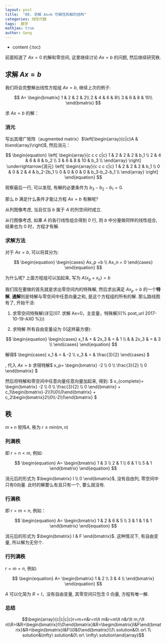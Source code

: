 ```yaml
---
layout: post
title:  "08. 求解 Ax=b 可解性和解的结构"
categories: 线性代数
tags:  数学
mathjax: true
author: Geng
---
```


* content
{:toc}


前面知道了 $Ax=0$ 的解和零空间, 这里继续讨论 $Ax=b$ 的问题, 然后继续研究秩.

## 求解 $Ax=b$

我们将会完整解出线性方程组 $Ax=b$, 继续上次的例子:





$$
A=
\begin{bmatrix}
1 & 2 & 2 & 2\\
2 & 4 & 6 & 8\\
3 & 6 & 8 & 10\\
\end{bmatrix}
$$

求 $Ax=b$ 的解：

### 消元
写出其增广矩阵（augmented matrix）$\left[\begin{array}{c|c}A & b\end{array}\right]$, 然后消元：

$$
\begin{equation}
\left[
\begin{array}{c c c c|c}
1 & 2 & 2 & 2 & b_1 \\
2 & 4 & 6 & 8 & b_2 \\
3 & 6 & 8 & 10 & b_3 \\
\end{array}
\right]
\underrightarrow{消元}
\left[
\begin{array}{c c c c|c}
1 & 2 & 2 & 2 & b_1 \\
0 & 0 & 2 & 4 & b_2-2b_1 \\
0 & 0 & 0 & 0 & b_3-b_2-b_1 \\
\end{array}
\right]
\end{equation}
$$

观察最后一行, 可以发现, 有解的必要条件为 $b_3-b_2-b_1=0$.

那么 $b$ 满足什么条件才能让方程 $Ax=b$ 有解呢?

从列图像考虑, 当且仅当 $b$ 属于 $A$ 的列空间时成立.

从行图像考虑, 如果 $A$ 的各行线性组合得到 $0$ 行, 则 $b$ 中分量做同样的线性组合, 结果也为 $0$ 时，方程才有解.

### 求解方法

对于 $Ax=b$, 可以将其分为:

$$
\begin{equation}
\begin{cases} 
Ax_p =b \\
Ax_n = 0
\end{cases}
\end{equation}
$$

为什么呢? 上面方程组可以加起来, 写为 $A(x_p+x_n)=b$

我们现在要做的首先就是求出零空间内的特殊解, 然后求出满足 $Ax_p=b$ 的一个**特解**, **通解**则是特解与零空间中任意向量之和, 是这个方程组的所有的解. 那么路线图有了, 开始干活:

1. 求零空间特殊解(详见[07. 求解 Ax=0，主变量，特殊解]({% post_url 2017-10-19-AX0 %}))

2. 求特解
    所有自由变量设为 0(这样最方便):

$$
\begin{equation}
\begin{cases} 
x_1 & + & 2x_3 & = & 1 \\
    &   & 2x_3 & = & 3 \\
\end{cases}
\end{equation}
$$

解得$
\begin{cases} 
x_1 & = & -2 \\\\ x_3 & = & \frac{3}{2}
\end{cases}
$

, 代入 $Ax=b$ 求得特解$
x_p=
\begin{bmatrix}
-2 \\\\ 0 \\\\ \frac{3}{2} \\\\ 0
\end{bmatrix}
$

然后将特解和零空间中任意向量任意向量加起来, 得到: $
x_{complete}=
\begin{bmatrix}
-2 \\\\ 0 \\\\ \frac{3}{2} \\\\ 0
\end{bmatrix}
+
c_1\begin{bmatrix}-2\\\\1\\\\0\\\\0\end{bmatrix}
+
c_2\begin{bmatrix}2\\\\0\\\\-2\\\\1\end{bmatrix}
$

## 秩
$m \times n$ 矩阵$A$, 秩为 $r \leq min(m, n)$

### 列满秩
即 $r=n<m$, 例如:

$$
\begin{equation}
A=
\begin{bmatrix}
1 & 3 \\
2 & 1 \\
6 & 1 \\
5 & 1 
\end{bmatrix}
\end{equation}
$$

消元后的形式为 $\begin{bmatrix} I \\ 0 \end{bmatrix}$, 没有自由列, 零空间中只有$0$向量. 此时的解要么有且只有一个, 要么就没有.

### 行满秩

即 $r=m<n$, 例如：

$$
\begin{equation}
A=
\begin{bmatrix}
1 & 2 & 6 & 5 \\
3 & 1 & 1 & 1 
\end{bmatrix}
\end{equation}
$$

消元后的形式为 $\begin{bmatrix} I & F \end{bmatrix}$. 这种情况下, 有自由变量, 所以解为无穷个.


### 行列满秩
$r=m=n$, 例如:

$$
\begin{equation}
A=
\begin{bmatrix}
1 & 2 \\
3 & 4 \\
\end{bmatrix}
\end{equation}
$$

$A$ 可以化简为 $R=I$，没有自由变量, 其零空间只包含 $0$ 向量, 方程有唯一解.

### 总结

$$\begin{array}{c|c|c|c}r=m=n&r=n\lt m&r=m\lt n&r\lt m,r\lt n\\R=I&R=\begin{bmatrix}I\\0\end{bmatrix}&R=\begin{bmatrix}I&F\end{bmatrix}&R=\begin{bmatrix}I&F\\0&0\end{bmatrix}\\1\ solution&0\ or\ 1\ solution&\infty\ solution&0\ or\ \infty\ solution\end{array}$$


```python

```
